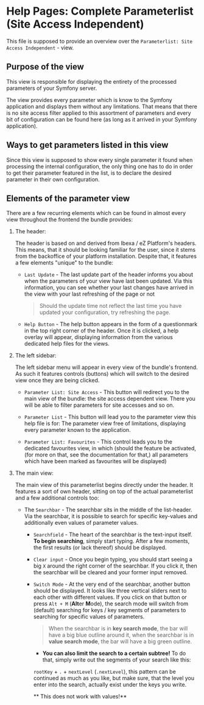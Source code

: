 # Help Pages: Complete Parameterlist (Site Access Independent)

This file is supposed to provide an overview over the 
`Parameterlist: Site Access Independent` - view.

## Purpose of the view

This view is responsible for displaying the entirety of the processed parameters
of your Symfony server.

The view provides every parameter which is know to the Symfony application and 
displays them without any limitations. That means that there is no site access filter 
applied to this assortment of parameters and every bit of configuration can be
found here (as long as it arrived in your Symfony application).   

## Ways to get parameters listed in this view

Since this view is supposed to show every single parameter it found
when processing the internal configuration, the only thing one has to do in
order to get their parameter featured in the list, is to declare the desired
parameter in their own configuration.

## Elements of the parameter view

There are a few recurring elements which can be found in almost every 
view throughout the frontend the bundle provides:

1. The header:

    The header is based on and derived from Ibexa / eZ Platform's headers. This means,
    that it should be looking familiar for the user, since it stems from the backoffice of your
    platform installation. Despite that, it features a few elements "unique" to the bundle:
    
    * `Last Update` - The last update part of the header informs you about when the parameters
    of your view have last been updated. Via this information, you can see whether your last
    changes have arrived in the view with your last refreshing of the page or not
    
        > Should the update time not reflect the last time you have updated your configuration,
        > try refreshing the page.
    
    * `Help Button` - The help button appears in the form of a questionmark in the top right corner
     of the header. Once it is clicked, a help overlay will appear, displaying information
     from the various dedicated help files for the views.  

2. The left sidebar:

    The left sidebar menu will appear in every view of the bundle's frontend. As such it 
    features controls (buttons) which will switch to the desired view once they are being
    clicked.
    
    * `Parameter List: Site Access` - This button will redirect you to the main view of the
    bundle: the site access dependent view. There you will be able to filter parameters for
    site accesses and so on.
    
    * `Parameter List` - This button will lead you to the parameter view this help file is for:
    The parameter view free of limitations, displaying every parameter known to the application.
    
    * `Parameter List: Favourites` - This control leads you to the dedicated favourites view, in
    which (should the feature be activated, (for more on that, see the documentation for that,) 
    all parameters which have been marked as favourites will be displayed)
    
3. The main view:

    The main view of this parameterlist begins directly under the header. It features
    a sort of own header, sitting on top of the actual parameterlist and a few additional
    controls too:
    
    * The `Searchbar` - The searchbar sits in the middle of the list-header. Via the
    searchbar, it is possible to search for specific key-values and additionally even
    values of parameter values.
    
        * `Searchfield` - The heart of the searchbar is the text-input itself. 
        **To begin searching**, simply start typing. After a few moments, the first 
        results (or lack thereof) should be displayed.
        
        * `Clear input` - Once you begin typing, you should start seeing a big `X` around the right corner
        of the searchbar. If you click it, then the searchbar will be cleared and your former
        input removed.
        
        * `Switch Mode` - At the very end of the searchbar, another button should be displayed.
        It looks like three vertical sliders next to each other with different values. If you
        click on that button or press `Alt + M` (**Alt**er **M**ode), the search mode will switch
        from (default) searching for keys / key segments of parameters to searching for specific values
        of parameters.
            
            > When the searchbar is in **key search mode**, the bar will have a big blue outline around it,
            > when the searchbar is in **value search mode**, the bar will have a big green outline.
        
            * **You can also limit the search to a certain subtree!** To do that, simply
            write out the segments of your search like this:
            
            `rootKey` + `.` + `nextLevel` (`.nextLevel`), this pattern can be continued as much as you like,
            but make sure, that the level you enter into the search, actually exist under the 
            keys you write.
            
            ** This does not work with values!**
